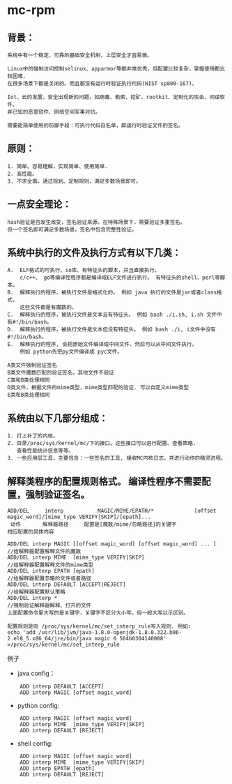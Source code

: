 # mc-rpm

## 背景：
    系统中有一个稳定、可靠的基础安全机制，上层安全才容易做。

    Linux中的强制访问控制selinux、apparmor等都非常优秀，但配置比较复杂，掌握使用都比较困难，
    在很多场景下都是关闭的。而且都没有运行时验证执行代码(NIST sp800-167)。

    Iot、云的发展，安全出现新的问题，如病毒、勒索、挖矿、rootkit、定制化的攻击、间谍软件、
    非已知的恶意软件、网络空间军事对抗。

    需要能简单使用的防御手段：可执行代码白名单，即运行时验证文件的签名。

## 原则：
    1. 简单。容易理解，实现简单、使用简单.
    2. 高性能。
    3. 不求全面。通过规划、定制规则，满足多数场景即可。

## 一点安全理论：
    hash验证是否发生改变，签名验证来源。在特殊场景下，需要验证多重签名。
    但一个签名即可满足多数场景，签名中包含完整性验证。


## 系统中执行的文件及执行方式有以下几类：
    A.  ELF格式的可执行、so库、有特征头的脚本，并且直接执行。 
        c/c++、 go等编译性程序都是编译成ELF文件进行执行。 有特征头的shell、perl等脚本。
    B.  解释执行的程序，被执行文件是格式化的。 例如 java 执行的文件是jar或者class格式，
        这些文件都是有魔数的。
    C.  解释执行的程序，被执行文件是文本且有特征头。 例如 bash ./i.sh, i.sh 文件中有#!/bin/bash。
    D.  解释执行的程序，被执行文件是文本但没有特征头。 例如 bash ./i, i文件中没有#!/bin/bash。
    E.  解释执行的程序, 会把原始文件编译成中间文件，然后可以从中间文件执行。
        例如 python先把py文件编译成 pyc文件。

    A类文件强制验证签名
    B类文件魔数匹配的验证签名，其他文件不验证
    C类和B类处理相同
    D类文件，根据文件的mime类型，mime类型匹配的验证. 可以自定义mime类型
    E类和B类处理相同


## 系统由以下几部分组成：
    1. 打上补丁的内核。
    2. 目录/proc/sys/kernel/mc/下的接口。这些接口可以进行配置、查看策略，
       查看性能统计信息等等。
    3. 一些应用层工具，主要包含：一些签名的工具, 接收MC内核日志，并进行动作的精灵进程。


## 解释类程序的配置规则格式。 编译性程序不需要配置，强制验证签名。

    ADD/DEL     interp           MAGIC/MIME/EPATH/*             [offset magic_word]/[mime_type VERIFY|SKIP]/[epath]...
     动作       解释器路径     配置是[魔数/mime/忽略路径]的关键字                 相应配置的具体内容

    ADD/DEL interp MAGIC [[offset magic_word] [offset magic_word] ... ]    //给解释器配置解释文件的魔数
    ADD/DEL interp MIME  [mime_type VERIFY|SKIP]                           //给解释器配置解释文件的mime类型
    ADD/DEL interp EPATH [epath]                                           //给解释器配置忽略的文件或者路径 
    ADD/DEL interp DEFAULT [ACCEPT|REJECT]                                 //给解释器配置默认策略
    ADD/DEL interp *                                                       //强制验证解释器解释、打开的文件
    上面配置命令里大写的是关键字，关键字不区分大小写，但一般大写以示区别。

    配置规则是向 /proc/sys/kernel/mc/set_interp_rule写入规则. 例如:
    echo 'add /usr/lib/jvm/java-1.8.0-openjdk-1.8.0.322.b06-2.el8_5.x86_64/jre/bin/java magic 0 504b0304140008' >/proc/sys/kernel/mc/set_interp_rule

例子
- java config：
```
    ADD interp DEFAULT [ACCEPT]
    ADD interp MAGIC [offset magic_word]
```

- python config:
```
    ADD interp MAGIC [offset magic_word]
    ADD interp MIME  [mime_type VERIFY|SKIP]
    ADD interp DEFAULT [REJECT]
```

- shell config:
```
    ADD interp MAGIC [offset magic_word]
    ADD interp MIME  [mime_type VERIFY|SKIP]
    ADD interp EPATH [epath]
    ADD interp DEFAULT [REJECT]
```

